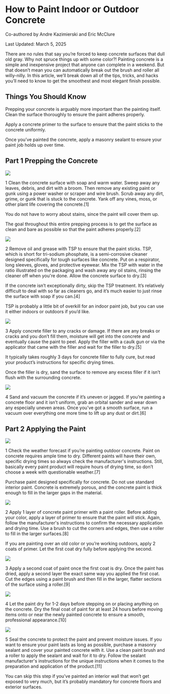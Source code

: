 # How to Paint Indoor or Outdoor Concrete

Co-authored by Andre Kazimierski and Eric McClure

Last Updated: March 5, 2025 

There are no rules that say you’re forced to keep concrete surfaces that dull old gray. Why not spruce things up with some color?! Painting concrete is a simple and inexpensive project that anyone can complete in a weekend. But that doesn’t mean you can automatically break out the brush and roller all willy-nilly. In this article, we’ll break down all of the tips, tricks, and hacks you’ll need to know to get the smoothest and most elegant finish possible.

## **Things You Should Know**

Prepping your concrete is arguably more important than the painting itself. Clean the surface thoroughly to ensure the paint adheres properly.

Apply a concrete primer to the surface to ensure that the paint sticks to the concrete uniformly.

Once you’ve painted the concrete, apply a masonry sealant to ensure your paint job holds up over time.


## Part 1 Prepping the Concrete

![](./Part-1-Step-1.jpg)

1 Clean the concrete surface with soap and warm water. Sweep away any leaves, debris, and dirt with a broom. Then remove any existing paint or gunk using a power washer or scraper and wire brush. Scrub away any dirt, grime, or gunk that is stuck to the concrete. Yank off any vines, moss, or other plant life covering the concrete.[1]

You do not have to worry about stains, since the paint will cover them up.

The goal throughout this entire prepping process is to get the surface as clean and bare as possible so that the paint adheres properly.[2]

![](./Part-1-Step-2.jpg)

2 Remove oil and grease with TSP to ensure that the paint sticks. TSP, which is short for tri-sodium phosphate, is a semi-corrosive cleaner designed specifically for tough surfaces like concrete. Put on a respirator, long sleeves, gloves, and protective eyewear. Mix the TSP with water in the ratio illustrated on the packaging and wash away any oil stains, rinsing the cleaner off when you're done. Allow the concrete surface to dry.[3]

If the concrete isn’t exceptionally dirty, skip the TSP treatment. It’s relatively difficult to deal with so far as cleaners go, and it’s much easier to just rinse the surface with soap if you can.[4]

TSP is probably a little bit of overkill for an indoor paint job, but you can use it either indoors or outdoors if you’d like.

![](./Part-1-Step-3.jpg)

3 Apply concrete filler to any cracks or damage. If there are any breaks or cracks and you don’t fill them, moisture will get into the concrete and eventually cause the paint to peel. Apply the filler with a caulk gun or via the applicator that came with the filler and wait for the filler to dry.[5]

It typically takes roughly 3 days for concrete filler to fully cure, but read your product’s instructions for specific drying times.

Once the filler is dry, sand the surface to remove any excess filler if it isn’t flush with the surrounding concrete.

![](./Part-1-Step-4.jpg)

4 Sand and vacuum the concrete if it’s uneven or jagged. If you’re painting a concrete floor and it isn’t uniform, grab an orbital sander and wear down any especially uneven areas. Once you’ve got a smooth surface, run a vacuum over everything one more time to lift up any dust or dirt.[6]

## Part 2 Applying the Paint

![](./Part-2-Step-1.jpg)

1 Check the weather forecast if you’re painting outdoor concrete. Paint on concrete requires ample time to dry. Different paints will have their own, specific drying times so always check the manufacturer's instructions. Still, basically every paint product will require hours of drying time, so don’t choose a week with questionable weather.[7]

Purchase paint designed specifically for concrete. Do not use standard interior paint. Concrete is extremely porous, and the concrete paint is thick enough to fill in the larger gaps in the material.

![](./Part-2-Step-2.jpg)

2 Apply 1 layer of concrete paint primer with a paint roller. Before adding your color, apply a layer of primer to ensure that the paint will stick. Again, follow the manufacturer's instructions to confirm the necessary application and drying time. Use a brush to cut the corners and edges, then use a roller to fill in the larger surfaces.[8]

If you are painting over an old color or you’re working outdoors, apply 2 coats of primer. Let the first coat dry fully before applying the second.

![](./Part-2-Step-3.jpg)

3 Apply a second coat of paint once the first coat is dry. Once the paint has dried, apply a second layer the exact same way you applied the first coat. Cut the edges using a paint brush and then fill in the larger, flatter sections of the surface using a roller.[9]

![](./Part-2-Step-4.jpg)

4 Let the paint dry for 1-2 days before stepping on or placing anything on the concrete. Dry the final coat of paint for at least 24 hours before moving items onto or near the newly painted concrete to ensure a smooth, professional appearance.[10]

![](./Part-2-Step-5.jpg)

5 Seal the concrete to protect the paint and prevent moisture issues. If you want to ensure your paint lasts as long as possible, purchase a masonry sealant and cover your painted concrete with it. Use a clean paint brush and a roller to apply the sealant and wait for it to dry. Follow the sealant manufacturer's instructions for the unique instructions when it comes to the preparation and application of the product.[11]

You can skip this step if you’ve painted an interior wall that won’t get exposed to very much, but it’s probably mandatory for concrete floors and exterior surfaces.
